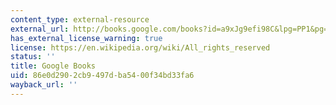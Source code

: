 ```yaml
---
content_type: external-resource
external_url: http://books.google.com/books?id=a9xJg9efi98C&lpg=PP1&pg=PA175#v=onepage&q&f=false
has_external_license_warning: true
license: https://en.wikipedia.org/wiki/All_rights_reserved
status: ''
title: Google Books
uid: 86e0d290-2cb9-497d-ba54-00f34bd33fa6
wayback_url: ''
---
```

